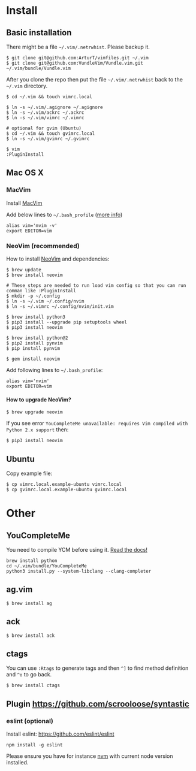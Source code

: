# Install

## Basic installation

There might be a file `~/.vim/.netrwhist`. Please backup it.

```
$ git clone git@github.com:ArturT/vimfiles.git ~/.vim
$ git clone git@github.com:VundleVim/Vundle.vim.git ~/.vim/bundle/Vundle.vim
```

After you clone the repo then put the file `~/.vim/.netrwhist` back to the `~/.vim` directory.
 
```
$ cd ~/.vim && touch vimrc.local

$ ln -s ~/.vim/.agignore ~/.agignore
$ ln -s ~/.vim/ackrc ~/.ackrc
$ ln -s ~/.vim/vimrc ~/.vimrc

# optional for gvim (Ubuntu)
$ cd ~/.vim && touch gvimrc.local
$ ln -s ~/.vim/gvimrc ~/.gvimrc

$ vim
:PluginInstall
```

## Mac OS X

### MacVim

Install [MacVim](http://code.google.com/p/macvim/)

Add below lines to `~/.bash_profile` ([more info](http://apple.stackexchange.com/questions/14299/replaced-usr-bin-vim-now-i-get-error-messages/14317#14317))

```
alias vim='mvim -v'
export EDITOR=vim
```

### NeoVim (recommended)

How to install [NeoVim](https://github.com/neovim/neovim) and dependencies:

```
$ brew update
$ brew install neovim

# These steps are needed to run load vim config so that you can run comman like :PluginInstall
$ mkdir -p ~/.config
$ ln -s ~/.vim ~/.config/nvim
$ ln -s ~/.vimrc ~/.config/nvim/init.vim

$ brew install python3
$ pip3 install --upgrade pip setuptools wheel
$ pip3 install neovim

$ brew install python@2
$ pip2 install pynvim
$ pip install pynvim

$ gem install neovim
```

Add following lines to `~/.bash_profile`:

```
alias vim='nvim'
export EDITOR=vim
```

#### How to upgrade NeoVim?

```
$ brew upgrade neovim
```

If you see error `YouCompleteMe unavailable: requires Vim compiled with Python 2.x support` then:

```
$ pip3 install neovim
```

## Ubuntu

Copy example file:

```
$ cp vimrc.local.example-ubuntu vimrc.local
$ cp gvimrc.local.example-ubuntu gvimrc.local
```

# Other

## YouCompleteMe

You need to compile YCM before using it. [Read the docs!](https://github.com/Valloric/YouCompleteMe)

```
brew install python
cd ~/.vim/bundle/YouCompleteMe
python3 install.py --system-libclang --clang-completer
```

## ag.vim

```
$ brew install ag
```

## ack

```
$ brew install ack
```

## ctags

You can use `:Rtags` to generate tags and then `^]` to find method definition and `^o` to go back.

```
$ brew install ctags
```

## Plugin https://github.com/scrooloose/syntastic


### eslint (optional)

Install eslint: https://github.com/eslint/eslint

```
npm install -g eslint
```

Please ensure you have for instance [nvm](https://github.com/creationix/nvm) with current node version installed.
